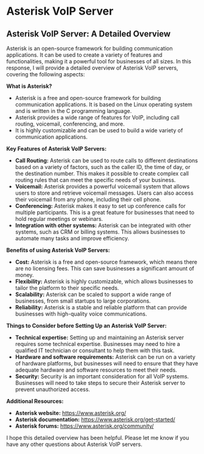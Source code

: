 # Asterisk VoIP Server
## Asterisk VoIP Server: A Detailed Overview

Asterisk is an open-source framework for building communication applications. It can be used to create a variety of features and functionalities, making it a powerful tool for businesses of all sizes. In this response, I will provide a detailed overview of Asterisk VoIP servers, covering the following aspects:

**What is Asterisk?**

* Asterisk is a free and open-source framework for building communication applications. It is based on the Linux operating system and is written in the C programming language. 
* Asterisk provides a wide range of features for VoIP, including call routing, voicemail, conferencing, and more.
* It is highly customizable and can be used to build a wide variety of communication applications.

**Key Features of Asterisk VoIP Servers:**

* **Call Routing:** Asterisk can be used to route calls to different destinations based on a variety of factors, such as the caller ID, the time of day, or the destination number. This makes it possible to create complex call routing rules that can meet the specific needs of your business.
* **Voicemail:** Asterisk provides a powerful voicemail system that allows users to store and retrieve voicemail messages. Users can also access their voicemail from any phone, including their cell phone.
* **Conferencing:** Asterisk makes it easy to set up conference calls for multiple participants. This is a great feature for businesses that need to hold regular meetings or webinars.
* **Integration with other systems:** Asterisk can be integrated with other systems, such as CRM or billing systems. This allows businesses to automate many tasks and improve efficiency.

**Benefits of using Asterisk VoIP Servers:**

* **Cost:** Asterisk is a free and open-source framework, which means there are no licensing fees. This can save businesses a significant amount of money.
* **Flexibility:** Asterisk is highly customizable, which allows businesses to tailor the platform to their specific needs.
* **Scalability:** Asterisk can be scaled to support a wide range of businesses, from small startups to large corporations.
* **Reliability:** Asterisk is a stable and reliable platform that can provide businesses with high-quality voice communications.

**Things to Consider before Setting Up an Asterisk VoIP Server:**

* **Technical expertise:** Setting up and maintaining an Asterisk server requires some technical expertise. Businesses may need to hire a qualified IT technician or consultant to help them with this task.
* **Hardware and software requirements:** Asterisk can be run on a variety of hardware platforms, but businesses will need to ensure that they have adequate hardware and software resources to meet their needs.
* **Security:** Security is an important consideration for all VoIP systems. Businesses will need to take steps to secure their Asterisk server to prevent unauthorized access.

**Additional Resources:**

* **Asterisk website:** https://www.asterisk.org/
* **Asterisk documentation:** https://www.asterisk.org/get-started/
* **Asterisk forums:** https://www.asterisk.org/community/


I hope this detailed overview has been helpful. Please let me know if you have any other questions about Asterisk VoIP servers.
